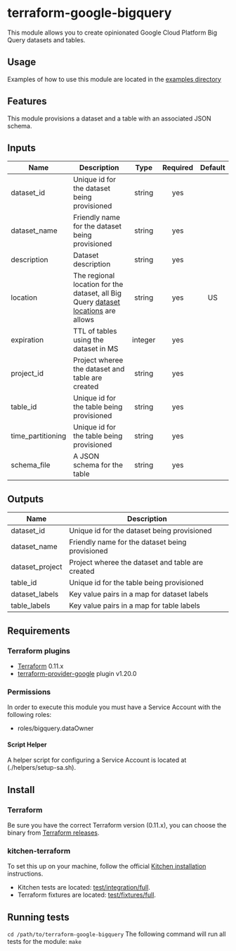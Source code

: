 # terraform-google-bigquery

This module allows you to create opinionated Google Cloud Platform Big Query datasets and tables.

## Usage
Examples of how to use this module are located in the [examples directory](./examples)

## Features
This module provisions a dataset and a table with an associated JSON schema.

[^]: (autogen_docs_start)

## Inputs
| Name | Description | Type | Required | Default |
|------|-------------|:----:|:-----:|:-----:|
| dataset_id | Unique id for the dataset being provisioned | string| yes ||
| dataset_name | Friendly name for the dataset being provisioned | string | yes ||
| description | Dataset description | string | yes |  ||
| location | The regional location for the dataset, all Big Query [dataset locations](https://cloud.google.com/bigquery/docs/locations) are allows | string | yes | US ||
| expiration | TTL of tables using the dataset in MS | integer | yes ||
| project_id | Project wheree the dataset and table are created | string | yes ||
| table_id  | Unique id for the table being provisioned | string | yes ||
| time_partitioning | Unique id for the table being provisioned | string | yes ||
| schema_file | A JSON schema for the table | string | yes ||

## Outputs
| Name | Description |
|------|-------------|
| dataset_id | Unique id for the dataset being provisioned |
| dataset_name | Friendly name for the dataset being provisioned |
| dataset_project | Project wheree the dataset and table are created |
| table_id | Unique id for the table being provisioned |
| dataset_labels | Key value pairs in a map for dataset labels |
| table_labels | Key value pairs in a map for table labels |


## Requirements
### Terraform plugins
- [Terraform](https://www.terraform.io/downloads.html) 0.11.x
- [terraform-provider-google](https://github.com/terraform-providers/terraform-provider-google) plugin v1.20.0

### Permissions
In order to execute this module you must have a Service Account with the following roles:
 - roles/bigquery.dataOwner

#### Script Helper
A helper script for configuring a Service Account is located at (./helpers/setup-sa.sh).

## Install
### Terraform
Be sure you have the correct Terraform version (0.11.x), you can choose the binary from [Terraform releases](https://releases.hashicorp.com/terraform/).

### kitchen-terraform
To set this up on your machine, follow the official [Kitchen installation](https://github.com/newcontext-oss/kitchen-terraform) instructions.
- Kitchen tests are located: [test/integration/full](test/integration/full).
- Terraform fixtures are located: [test/fixtures/full](test/fixtures/full).

## Running tests

`cd /path/to/terraform-google-bigquery`
The following command will run all tests for the module:
`make`
